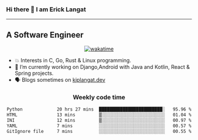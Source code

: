 ### Hi there 👋 I am Erick Langat
---
## A Software Engineer

<div align="center">
  
[![wakatime](https://wakatime.com/badge/user/55eadf42-c1c5-4930-b153-72952ac5ca5c.svg)](https://wakatime.com/@55eadf42-c1c5-4930-b153-72952ac5ca5c)

</div>

<!--
**elkiplangat/elkiplangat** is a ✨ _special_ ✨ repository because its `README.md` (this file) appears on your GitHub profile.

Here are some ideas to get you started:

- 🔭 I’m currently working on ...
- 🌱 I’m currently learning ...
- 👯 I’m looking to collaborate on ...
- 🤔 I’m looking for help with ...
- 💬 Ask me about ...
- 📫 How to reach me: ...
- 😄 Pronouns: ...
- ⚡ Fun fact: ...
-->
- 💥 Interests in C, Go, Rust & Linux programming. 
- 🔭 I’m currently working on Django,Android with Java and Kotlin, React & Spring projects.
-  🗣️ Blogs sometimes on [kiplangat.dev](https://kiplangat.dev)

<div align="center">
  <h3> Weekly code time </h3>

<!--START_SECTION:waka-->

```txt
Python             20 hrs 27 mins  ████████████████████████░   95.96 %
HTML               13 mins         ▒░░░░░░░░░░░░░░░░░░░░░░░░   01.04 %
INI                12 mins         ▒░░░░░░░░░░░░░░░░░░░░░░░░   00.97 %
YAML               7 mins          ░░░░░░░░░░░░░░░░░░░░░░░░░   00.57 %
GitIgnore file     7 mins          ░░░░░░░░░░░░░░░░░░░░░░░░░   00.55 %
```

<!--END_SECTION:waka-->

</div>
